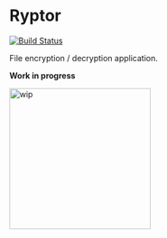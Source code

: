 # Ryptor
[![Build Status](https://travis-ci.com/LesnyRumcajs/ryptor.svg?branch=master)](https://travis-ci.com/LesnyRumcajs/ryptor)

File encryption / decryption application.

**Work in progress**

<img src="http://res.publicdomainfiles.com/pdf_view/62/13544697014037.png" alt="wip" width="250"/>
